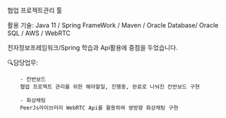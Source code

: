 협업 프로젝트관리 툴

활용 기술:
Java 11 / Spring FrameWork / Maven / Oracle Database/ Oracle SQL / AWS / WebRTC

전자정보프레임워크/Spring 학습과 Api활용에 중점을 두었습니다.

🔍담당업무:

        - 칸반보드
        협업 프로젝트 관리를 위한 해야할일, 진행중, 완료로 나눠진 칸반보드 구현
        
        - 화상채팅
        PeerJs라이브러리 WebRTC Api를 활용하여 쌍방향 화상채팅 구현

